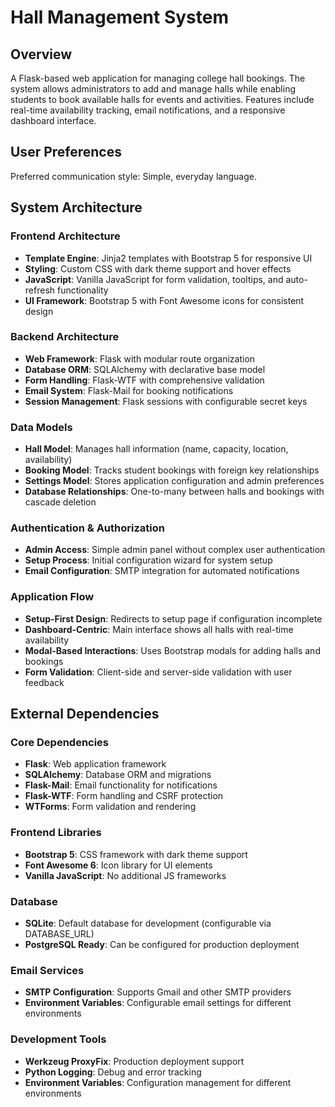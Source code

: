 # Hall Management System

## Overview

A Flask-based web application for managing college hall bookings. The system allows administrators to add and manage halls while enabling students to book available halls for events and activities. Features include real-time availability tracking, email notifications, and a responsive dashboard interface.

## User Preferences

Preferred communication style: Simple, everyday language.

## System Architecture

### Frontend Architecture
- **Template Engine**: Jinja2 templates with Bootstrap 5 for responsive UI
- **Styling**: Custom CSS with dark theme support and hover effects
- **JavaScript**: Vanilla JavaScript for form validation, tooltips, and auto-refresh functionality
- **UI Framework**: Bootstrap 5 with Font Awesome icons for consistent design

### Backend Architecture
- **Web Framework**: Flask with modular route organization
- **Database ORM**: SQLAlchemy with declarative base model
- **Form Handling**: Flask-WTF with comprehensive validation
- **Email System**: Flask-Mail for booking notifications
- **Session Management**: Flask sessions with configurable secret keys

### Data Models
- **Hall Model**: Manages hall information (name, capacity, location, availability)
- **Booking Model**: Tracks student bookings with foreign key relationships
- **Settings Model**: Stores application configuration and admin preferences
- **Database Relationships**: One-to-many between halls and bookings with cascade deletion

### Authentication & Authorization
- **Admin Access**: Simple admin panel without complex user authentication
- **Setup Process**: Initial configuration wizard for system setup
- **Email Configuration**: SMTP integration for automated notifications

### Application Flow
- **Setup-First Design**: Redirects to setup page if configuration incomplete
- **Dashboard-Centric**: Main interface shows all halls with real-time availability
- **Modal-Based Interactions**: Uses Bootstrap modals for adding halls and bookings
- **Form Validation**: Client-side and server-side validation with user feedback

## External Dependencies

### Core Dependencies
- **Flask**: Web application framework
- **SQLAlchemy**: Database ORM and migrations
- **Flask-Mail**: Email functionality for notifications
- **Flask-WTF**: Form handling and CSRF protection
- **WTForms**: Form validation and rendering

### Frontend Libraries
- **Bootstrap 5**: CSS framework with dark theme support
- **Font Awesome 6**: Icon library for UI elements
- **Vanilla JavaScript**: No additional JS frameworks

### Database
- **SQLite**: Default database for development (configurable via DATABASE_URL)
- **PostgreSQL Ready**: Can be configured for production deployment

### Email Services
- **SMTP Configuration**: Supports Gmail and other SMTP providers
- **Environment Variables**: Configurable email settings for different environments

### Development Tools
- **Werkzeug ProxyFix**: Production deployment support
- **Python Logging**: Debug and error tracking
- **Environment Variables**: Configuration management for different environments